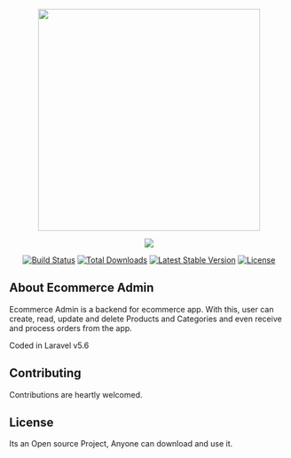 <p align="center"><img src="https://assets.entrepreneur.com/content/3x2/2000/20150612050207-shutterstock-195559808.jpeg?width=700&crop=2:1" width="400"></p>

<p align="center"><img src="https://laravel.com/assets/img/components/logo-laravel.svg"></p>

<p align="center">
<a href="https://travis-ci.org/laravel/framework"><img src="https://travis-ci.org/laravel/framework.svg" alt="Build Status"></a>
<a href="https://packagist.org/packages/laravel/framework"><img src="https://poser.pugx.org/laravel/framework/d/total.svg" alt="Total Downloads"></a>
<a href="https://packagist.org/packages/laravel/framework"><img src="https://poser.pugx.org/laravel/framework/v/stable.svg" alt="Latest Stable Version"></a>
<a href="https://packagist.org/packages/laravel/framework"><img src="https://poser.pugx.org/laravel/framework/license.svg" alt="License"></a>
</p>

## About Ecommerce Admin

Ecommerce Admin is a backend for ecommerce app. With this, user can create, read, update and delete Products and Categories and even receive and process orders from the app.

Coded in Laravel v5.6

## Contributing

Contributions are heartly welcomed.

## License

Its an Open source Project, Anyone can download and use it.
